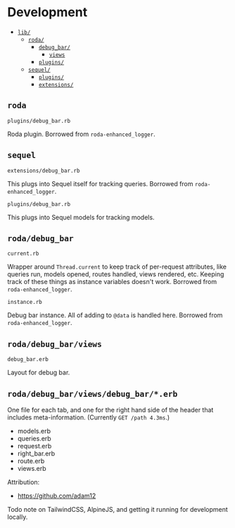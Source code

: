 # Development

- [`lib/`](#rodaplugins)
  * [`roda/`](#rodaplugins)
    - [`debug_bar/`](#rodadebug_bar)
      * [`views`](#rodadebug_barviews)
    - [`plugins/`](#rodaplugins)
  * [`sequel/`](#sequel)
    - [`plugins/`](#sequel)
    -  [`extensions/`](#sequel)

## `roda`

`plugins/debug_bar.rb`

Roda plugin. Borrowed from `roda-enhanced_logger`.

## `sequel`

`extensions/debug_bar.rb`

This plugs into Sequel itself for tracking queries. Borrowed from `roda-enhanced_logger`.

`plugins/debug_bar.rb`

This plugs into Sequel models for tracking models.

## `roda/debug_bar`

`current.rb`

Wrapper around `Thread.current` to keep track of per-request attributes, like queries run, models opened, routes handled, views rendered, etc. Keeping track of these things as instance variables doesn't work. Borrowed from `roda-enhanced_logger`.

`instance.rb`

Debug bar instance. All of adding to `@data` is handled here. Borrowed from `roda-enhanced_logger`.

## `roda/debug_bar/views`

`debug_bar.erb`

Layout for debug bar.

## `roda/debug_bar/views/debug_bar/*.erb`

One file for each tab, and one for the right hand side of the header that includes meta-information. (Currently `GET /path 4.3ms`.)
  - models.erb
  - queries.erb
  - request.erb
  - right_bar.erb
  - route.erb
  - views.erb


Attribution:
 - https://github.com/adam12

Todo note on TailwindCSS, AlpineJS, and getting it running for development locally.
